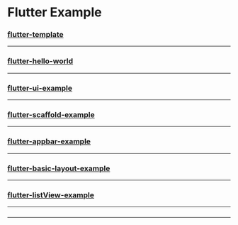 # Flutter Example

### [flutter-template](https://github.com/lucifel20/flutter-template)
---
### [flutter-hello-world](https://github.com/lucifel20/flutter-hello-world)
---
### [flutter-ui-example](https://github.com/lucifel20/flutter-ui-example)
---
### [flutter-scaffold-example](https://github.com/lucifel20/flutter-scaffold-example)
---
### [flutter-appbar-example](https://github.com/lucifel20/flutter-appbar-example)
---------------------------------------
### [flutter-basic-layout-example](https://github.com/lucifel20/flutter-basic-layout-example)
---
### [flutter-listView-example](https://github.com/lucifel20/flutter-listView-example)
---
### [](https://github.com/lucifel20/)
---

